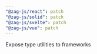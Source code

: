 ```yaml
---
"@zag-js/react": patch
"@zag-js/solid": patch
"@zag-js/svelte": patch
"@zag-js/vue": patch
---
```


Expose type utilities to frameworks
